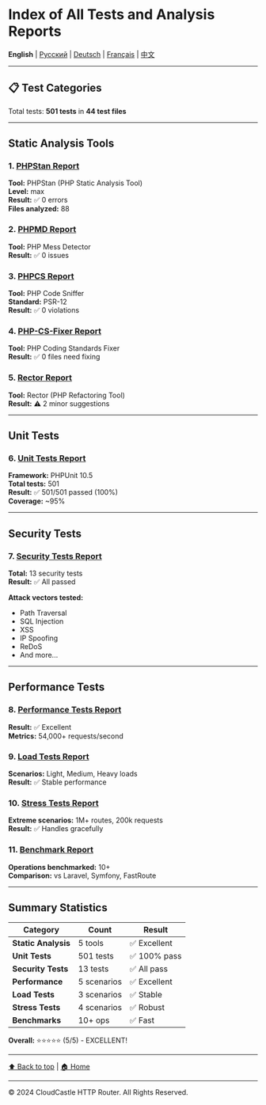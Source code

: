 # Index of All Tests and Analysis Reports

**English** | [Русский](../ru/TESTS_INDEX.md) | [Deutsch](../de/TESTS_INDEX.md) | [Français](../fr/TESTS_INDEX.md) | [中文](../zh/TESTS_INDEX.md)

---









## 📋 Test Categories

Total tests: **501 tests** in **44 test files**

---

## Static Analysis Tools

### 1. [PHPStan Report](tests/PHPSTAN_REPORT.md)
**Tool:** PHPStan (PHP Static Analysis Tool)  
**Level:** max  
**Result:** ✅ 0 errors  
**Files analyzed:** 88

### 2. [PHPMD Report](tests/PHPMD_REPORT.md)
**Tool:** PHP Mess Detector  
**Result:** ✅ 0 issues

### 3. [PHPCS Report](tests/PHPCS_REPORT.md)
**Tool:** PHP Code Sniffer  
**Standard:** PSR-12  
**Result:** ✅ 0 violations

### 4. [PHP-CS-Fixer Report](tests/PHP_CS_FIXER_REPORT.md)
**Tool:** PHP Coding Standards Fixer  
**Result:** ✅ 0 files need fixing

### 5. [Rector Report](tests/RECTOR_REPORT.md)
**Tool:** Rector (PHP Refactoring Tool)  
**Result:** ⚠️ 2 minor suggestions

---

## Unit Tests

### 6. [Unit Tests Report](tests/UNIT_TESTS_REPORT.md)
**Framework:** PHPUnit 10.5  
**Total tests:** 501  
**Result:** ✅ 501/501 passed (100%)  
**Coverage:** ~95%

---

## Security Tests

### 7. [Security Tests Report](tests/SECURITY_TESTS_REPORT.md)
**Total:** 13 security tests  
**Result:** ✅ All passed

**Attack vectors tested:**
- Path Traversal
- SQL Injection
- XSS
- IP Spoofing
- ReDoS
- And more...

---

## Performance Tests

### 8. [Performance Tests Report](tests/PERFORMANCE_TESTS_REPORT.md)
**Result:** ✅ Excellent  
**Metrics:** 54,000+ requests/second

### 9. [Load Tests Report](tests/LOAD_TESTS_REPORT.md)
**Scenarios:** Light, Medium, Heavy loads  
**Result:** ✅ Stable performance

### 10. [Stress Tests Report](tests/STRESS_TESTS_REPORT.md)
**Extreme scenarios:** 1M+ routes, 200k requests  
**Result:** ✅ Handles gracefully

### 11. [Benchmark Report](tests/BENCHMARK_REPORT.md)
**Operations benchmarked:** 10+  
**Comparison:** vs Laravel, Symfony, FastRoute

---

## Summary Statistics

| Category | Count | Result |
|----------|-------|--------|
| **Static Analysis** | 5 tools | ✅ Excellent |
| **Unit Tests** | 501 tests | ✅ 100% pass |
| **Security Tests** | 13 tests | ✅ All pass |
| **Performance** | 5 scenarios | ✅ Excellent |
| **Load Tests** | 3 scenarios | ✅ Stable |
| **Stress Tests** | 4 scenarios | ✅ Robust |
| **Benchmarks** | 10+ ops | ✅ Fast |

**Overall:** ⭐⭐⭐⭐⭐ (5/5) - EXCELLENT!

---

[⬆ Back to top](#index-of-all-tests-and-analysis-reports) | [🏠 Home](../../README.md)

---

© 2024 CloudCastle HTTP Router. All Rights Reserved.

